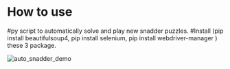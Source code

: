 # How to use
#py script to automatically solve and play new snadder puzzles.
#Install (pip install beautifulsoup4, pip install selenium, pip install webdriver-manager ) these 3 package.

![auto_snadder_demo](https://github.com/nabint/auto-snaddder/assets/57428224/c56e3a05-d817-4ac7-a3b3-cce8d4f135fb)
